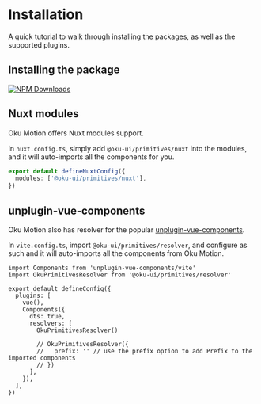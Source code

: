 # Installation

A quick tutorial to walk through installing the packages, as well as the supported plugins.

## Installing the package

<a href="https://www.npmjs.com/package/@oku-ui/primitives" target="__blank"><img alt="NPM Downloads" src="https://img.shields.io/npm/dm/@oku-ui/primitives?flat&colorA=002438&colorB=41c399"></a>

<InstallationTabs value="@oku-ui/primitives" />

## Nuxt modules

Oku Motion offers Nuxt modules support.

In `nuxt.config.ts`, simply add `@oku-ui/primitives/nuxt` into the modules, and it will auto-imports all the components for you.

```ts
export default defineNuxtConfig({
  modules: ['@oku-ui/primitives/nuxt'],
})
```

## unplugin-vue-components

Oku Motion also has resolver for the popular [unplugin-vue-components](https://github.com/antfu/unplugin-vue-components).

In `vite.config.ts`, import `@oku-ui/primitives/resolver`, and configure as such and it will auto-imports all the components from Oku Motion.

```ts{2,10  }
import Components from 'unplugin-vue-components/vite'
import OkuPrimitivesResolver from '@oku-ui/primitives/resolver'

export default defineConfig({
  plugins: [
    vue(),
    Components({
      dts: true,
      resolvers: [
        OkuPrimitivesResolver()

        // OkuPrimitivesResolver({
        //   prefix: '' // use the prefix option to add Prefix to the imported components
        // })
      ],
    }),
  ],
})
```

